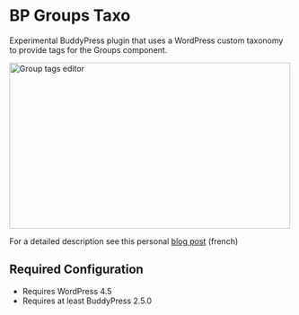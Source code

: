 BP Groups Taxo
==============

Experimental BuddyPress plugin that uses a WordPress custom taxonomy to provide tags for the Groups component.

<img src="https://farm4.staticflickr.com/3897/14331006884_fcb7282992_z.jpg" width="500" height="296" alt="Group tags editor">

For a detailed description see this personal [blog post](http://imathi.eu/2014/06/02/bp-groups-taxo/) (french)


Required Configuration
----------------------

+ Requires WordPress 4.5
+ Requires at least BuddyPress 2.5.0
